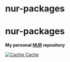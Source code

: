# nur-packages

# nur-packages

**My personal [NUR](https://github.com/nix-community/NUR) repository**

[![Cachix Cache](https://img.shields.io/badge/cachix-misterio-blue.svg)](https://misterio.cachix.org)

